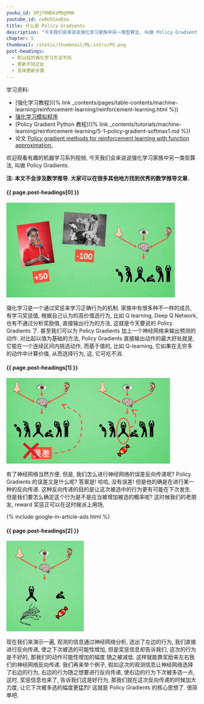 ```yaml
---
youku_id: XMjY0NDkzMDg0MA
youtube_id: cw0USSxeEzw
title: 什么是 Policy Gradients
description: "今天我们会来说说强化学习家族中另一类型算法, 叫做 Policy Gradients.强化学习是一个通过奖惩来学习正确行为的机制. 家族中有很多种不一样的成员,  有学习奖惩值, 根据自己认为的高价值选行为, 比如 Q learning, Deep Q Network, 也有不通过分析奖励值,  直接输出行为的方法, 这就是今天要说的 Policy Gradients 了.  甚至我们可以为 Policy  Gradients 加上一个神经网络来输出预测的动作. 对比起以值为基础的方法, Policy Gradients 直接输出动作的最大好处就是, 它能在一个连续区间内挑选动作, 而基于值的, 比如 Q-learning, 它如果在无穷多的动作中计算价值, 从而选择行为, 这, 它可吃不消."
chapter: 5
thumbnail: /static/thumbnail/ML-intro/PG.png
post-headings:
  - 和以往的强化学习方法不同
  - 更新不同之处
  - 具体更新步骤
---
```


学习资料:
  * [强化学习教程]({% link _contents/pages/table-contents/machine-learning/reinforcement-learning/reinforcement-learning.html %})
  * [强化学习模拟程序](https://www.youtube.com/watch?v=G5BDgzxfLvA&list=PLXO45tsB95cLYyEsEylpPvTY-8ErPt2O_)
  * [Policy Gradient Python 教程]({% link _contents/tutorials/machine-learning/reinforcement-learning/5-1-policy-gradient-softmax1.md %})
  * 论文 [Policy gradient methods for reinforcement learning with function approximation.](https://papers.nips.cc/paper/1713-policy-gradient-methods-for-reinforcement-learning-with-function-approximation.pdf)



欢迎观看有趣的机器学习系列视频, 今天我们会来说说强化学习家族中另一类型算法, 叫做 Policy Gradients.

**注: 本文不会涉及数学推导. 大家可以在很多其他地方找到优秀的数学推导文章.**

<h4 class="tut-h4-pad" id="{{ page.post-headings[0] }}">{{ page.post-headings[0] }}</h4>


<img class="course-image" src="/static/results/ML_intro/PG01.png" alt="{{ page.title }}{% increment image-count %}">


强化学习是一个通过奖惩来学习正确行为的机制. 家族中有很多种不一样的成员,  有学习奖惩值, 根据自己认为的高价值选行为, 比如 Q learning, Deep Q Network, 也有不通过分析奖励值,  直接输出行为的方法, 这就是今天要说的 Policy Gradients 了.  甚至我们可以为 Policy  Gradients 加上一个神经网络来输出预测的动作. 对比起以值为基础的方法, Policy Gradients 直接输出动作的最大好处就是, 它能在一个连续区间内挑选动作, 而基于值的, 比如 Q-learning, 它如果在无穷多的动作中计算价值, 从而选择行为, 这, 它可吃不消.


<h4 class="tut-h4-pad" id="{{ page.post-headings[1] }}">{{ page.post-headings[1] }}</h4>

<img class="course-image" src="/static/results/ML_intro/PG02.png" alt="{{ page.title }}{% increment image-count %}">

有了神经网络当然方便, 但是,  我们怎么进行神经网络的误差反向传递呢? Policy Gradients 的误差又是什么呢? 答案是! 哈哈,  没有误差! 但是他的确是在进行某一种的反向传递.  这种反向传递的目的是让这次被选中的行为更有可能在下次发生. 但是我们要怎么确定这个行为是不是应当被增加被选的概率呢? 这时候我们的老朋友,  reward 奖惩正可以在这时候派上用场,


{% include google-in-article-ads.html %}

<h4 class="tut-h4-pad" id="{{ page.post-headings[2] }}">{{ page.post-headings[2] }}</h4>

<img class="course-image" src="/static/results/ML_intro/PG03.png" alt="{{ page.title }}{% increment image-count %}">

现在我们来演示一遍, 观测的信息通过神经网络分析, 选出了左边的行为, 我们直接进行反向传递,  使之下次被选的可能性增加, 但是奖惩信息却告诉我们,  这次的行为是不好的, 那我们的动作可能性增加的幅度  随之被减低. 这样就能靠奖励来左右我们的神经网络反向传递. 我们再来举个例子, 假如这次的观测信息让神经网络选择了右边的行为,  右边的行为随之想要进行反向传递, 使右边的行为下次被多选一点, 这时,  奖惩信息也来了, 告诉我们这是好行为, 那我们就在这次反向传递的时候加大力度,  让它下次被多选的幅度更猛烈! 这就是 Policy Gradients 的核心思想了. 很简单吧.

